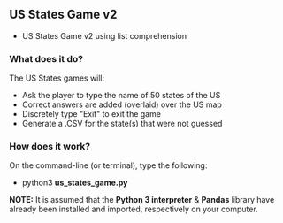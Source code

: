 ## US States Game v2
* US States Game v2 using list comprehension

### What does it do?
The US States games will:
* Ask the player to type the name of 50 states of the US
* Correct answers are added (overlaid) over the US map
* Discretely type "Exit" to exit the game
* Generate a .CSV for the state(s) that were not guessed

### How does it work?
On the command-line (or terminal), type the following:<br>
* python3 <b>us_states_game.py</b>

<b>NOTE:</b> It is assumed that the <b>Python 3 interpreter</b> & <b>Pandas</b> library have already been installed and imported, respectively on your computer.
